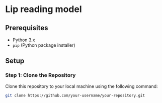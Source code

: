 # Lip reading model 

## Prerequisites
- Python 3.x
- `pip` (Python package installer)

## Setup

### Step 1: Clone the Repository
Clone this repository to your local machine using the following command:
```bash
git clone https://github.com/your-username/your-repository.git

